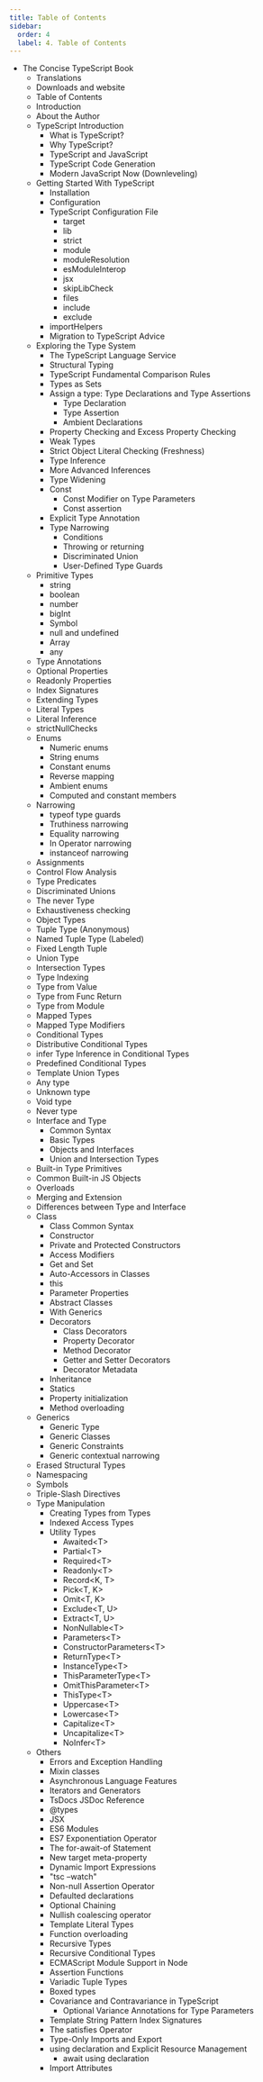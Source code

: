 ```yaml
---
title: Table of Contents
sidebar:
  order: 4
  label: 4. Table of Contents
---
```



<!-- markdownlint-disable MD004 -->
- The Concise TypeScript Book
  - Translations
  - Downloads and website
  - Table of Contents
  - Introduction
  - About the Author
  - TypeScript Introduction
    - What is TypeScript?
    - Why TypeScript?
    - TypeScript and JavaScript
    - TypeScript Code Generation
    - Modern JavaScript Now (Downleveling)
  - Getting Started With TypeScript
    - Installation
    - Configuration
    - TypeScript Configuration File
      - target
      - lib
      - strict
      - module
      - moduleResolution
      - esModuleInterop
      - jsx
      - skipLibCheck
      - files
      - include
      - exclude
    - importHelpers
    - Migration to TypeScript Advice
  - Exploring the Type System
    - The TypeScript Language Service
    - Structural Typing
    - TypeScript Fundamental Comparison Rules
    - Types as Sets
    - Assign a type: Type Declarations and Type Assertions
      - Type Declaration
      - Type Assertion
      - Ambient Declarations
    - Property Checking and Excess Property Checking
    - Weak Types
    - Strict Object Literal Checking (Freshness)
    - Type Inference
    - More Advanced Inferences
    - Type Widening
    - Const
      - Const Modifier on Type Parameters
      - Const assertion
    - Explicit Type Annotation
    - Type Narrowing
      - Conditions
      - Throwing or returning
      - Discriminated Union
      - User-Defined Type Guards
  - Primitive Types
    - string
    - boolean
    - number
    - bigInt
    - Symbol
    - null and undefined
    - Array
    - any
  - Type Annotations
  - Optional Properties
  - Readonly Properties
  - Index Signatures
  - Extending Types
  - Literal Types
  - Literal Inference
  - strictNullChecks
  - Enums
    - Numeric enums
    - String enums
    - Constant enums
    - Reverse mapping
    - Ambient enums
    - Computed and constant members
  - Narrowing
    - typeof type guards
    - Truthiness narrowing
    - Equality narrowing
    - In Operator narrowing
    - instanceof narrowing
  - Assignments
  - Control Flow Analysis
  - Type Predicates
  - Discriminated Unions
  - The never Type
  - Exhaustiveness checking
  - Object Types
  - Tuple Type (Anonymous)
  - Named Tuple Type (Labeled)
  - Fixed Length Tuple
  - Union Type
  - Intersection Types
  - Type Indexing
  - Type from Value
  - Type from Func Return
  - Type from Module
  - Mapped Types
  - Mapped Type Modifiers
  - Conditional Types
  - Distributive Conditional Types
  - infer Type Inference in Conditional Types
  - Predefined Conditional Types
  - Template Union Types
  - Any type
  - Unknown type
  - Void type
  - Never type
  - Interface and Type
    - Common Syntax
    - Basic Types
    - Objects and Interfaces
    - Union and Intersection Types
  - Built-in Type Primitives
  - Common Built-in JS Objects
  - Overloads
  - Merging and Extension
  - Differences between Type and Interface
  - Class
    - Class Common Syntax
    - Constructor
    - Private and Protected Constructors
    - Access Modifiers
    - Get and Set
    - Auto-Accessors in Classes
    - this
    - Parameter Properties
    - Abstract Classes
    - With Generics
    - Decorators
      - Class Decorators
      - Property Decorator
      - Method Decorator
      - Getter and Setter Decorators
      - Decorator Metadata
    - Inheritance
    - Statics
    - Property initialization
    - Method overloading
  - Generics
    - Generic Type
    - Generic Classes
    - Generic Constraints
    - Generic contextual narrowing
  - Erased Structural Types
  - Namespacing
  - Symbols
  - Triple-Slash Directives
  - Type Manipulation
    - Creating Types from Types
    - Indexed Access Types
    - Utility Types
      - Awaited\<T\>
      - Partial\<T\>
      - Required\<T\>
      - Readonly\<T\>
      - Record\<K, T\>
      - Pick\<T, K\>
      - Omit\<T, K\>
      - Exclude\<T, U\>
      - Extract\<T, U\>
      - NonNullable\<T\>
      - Parameters\<T\>
      - ConstructorParameters\<T\>
      - ReturnType\<T\>
      - InstanceType\<T\>
      - ThisParameterType\<T\>
      - OmitThisParameter\<T\>
      - ThisType\<T\>
      - Uppercase\<T\>
      - Lowercase\<T\>
      - Capitalize\<T\>
      - Uncapitalize\<T\>
      - NoInfer\<T\>
  - Others
    - Errors and Exception Handling
    - Mixin classes
    - Asynchronous Language Features
    - Iterators and Generators
    - TsDocs JSDoc Reference
    - @types
    - JSX
    - ES6 Modules
    - ES7 Exponentiation Operator
    - The for-await-of Statement
    - New target meta-property
    - Dynamic Import Expressions
    - "tsc –watch"
    - Non-null Assertion Operator
    - Defaulted declarations
    - Optional Chaining
    - Nullish coalescing operator
    - Template Literal Types
    - Function overloading
    - Recursive Types
    - Recursive Conditional Types
    - ECMAScript Module Support in Node
    - Assertion Functions
    - Variadic Tuple Types
    - Boxed types
    - Covariance and Contravariance in TypeScript
      - Optional Variance Annotations for Type Parameters
    - Template String Pattern Index Signatures
    - The satisfies Operator
    - Type-Only Imports and Export
    - using declaration and Explicit Resource Management
      - await using declaration
    - Import Attributes
<!-- markdownlint-enable MD004 -->

